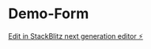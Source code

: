 # Demo-Form

[Edit in StackBlitz next generation editor ⚡️](https://stackblitz.com/~/github.com/kaifmanzar26MAR/Demo-Form)